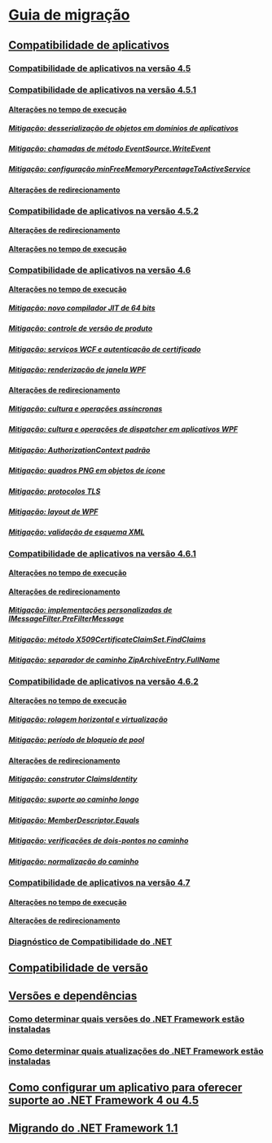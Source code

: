 # [Guia de migração](index.md)
## [Compatibilidade de aplicativos](application-compatibility.md)
### [Compatibilidade de aplicativos na versão 4.5](application-compatibility-in-the-net-framework-4-5.md)
### [Compatibilidade de aplicativos na versão 4.5.1](application-compatibility-in-the-net-framework-4-5-1.md)
#### [Alterações no tempo de execução](runtime-changes-in-the-net-framework-4-5-1.md)
##### [Mitigação: desserialização de objetos em domínios de aplicativos](mitigation-deserialization-of-objects-across-app-domains.md)
##### [Mitigação: chamadas de método EventSource.WriteEvent](mitigation-eventsource-writeevent-method-calls.md)
##### [Mitigação: configuração minFreeMemoryPercentageToActiveService](mitigation-minfreememorypercentagetoactiveservice-configuration-setting.md)
#### [Alterações de redirecionamento](retargeting-changes-in-the-net-framework-4-5-1.md)
### [Compatibilidade de aplicativos na versão 4.5.2](application-compatibility-in-the-net-framework-4-5-2.md)
#### [Alterações de redirecionamento](retargeting-changes-in-the-net-framework-4-5-2.md)
#### [Alterações no tempo de execução](runtime-changes-in-the-net-framework-4-5-2.md)
### [Compatibilidade de aplicativos na versão 4.6](application-compatibility-in-the-net-framework-4-6.md)
#### [Alterações no tempo de execução](runtime-changes-in-the-net-framework-4-6.md)
##### [Mitigação: novo compilador JIT de 64 bits](mitigation-new-64-bit-jit-compiler.md)
##### [Mitigação: controle de versão de produto](mitigation-product-versioning.md)
##### [Mitigação: serviços WCF e autenticação de certificado](mitigation-wcf-services-and-certificate-authentication.md)
##### [Mitigação: renderização de janela WPF](mitigation-wpf-window-rendering.md)
#### [Alterações de redirecionamento](retargeting-changes-in-the-net-framework-4-6.md)
##### [Mitigação: cultura e operações assíncronas](mitigation-culture-and-asynchronous-operations.md)
##### [Mitigação: cultura e operações de dispatcher em aplicativos WPF](mitigation-culture-and-dispatcher-operations-in-wpf-apps.md)
##### [Mitigação: AuthorizationContext padrão](mitigation-default-authorizationcontext.md)
##### [Mitigação: quadros PNG em objetos de ícone](mitigation-png-frames-in-icon-objects.md)
##### [Mitigação: protocolos TLS](mitigation-tls-protocols.md)
##### [Mitigação: layout de WPF](mitigation-wpf-layout.md)
##### [Mitigação: validação de esquema XML](mitigation-xml-schema-validation.md)
### [Compatibilidade de aplicativos na versão 4.6.1](application-compatibility-in-the-net-framework-4-6-1.md)
#### [Alterações no tempo de execução](runtime-changes-in-the-net-framework-4-6-1.md)
#### [Alterações de redirecionamento](retargeting-changes-in-the-net-framework-4-6-1.md)
##### [Mitigação: implementações personalizadas de IMessageFilter.PreFilterMessage](mitigation-custom-imessagefilter-prefiltermessage-implementations.md)
##### [Mitigação: método X509CertificateClaimSet.FindClaims](mitigation-x509certificateclaimset-findclaims-method.md)
##### [Mitigação: separador de caminho ZipArchiveEntry.FullName](mitigation-ziparchiveentry-fullname-path-separator.md)
### [Compatibilidade de aplicativos na versão 4.6.2](application-compatibility-in-the-net-framework-4-6-2.md)
#### [Alterações no tempo de execução](runtime-changes-in-the-net-framework-4-6-2.md)
##### [Mitigação: rolagem horizontal e virtualização](mitigation-horizontal-scrolling-and-virtualization.md)
##### [Mitigação: período de bloqueio de pool](mitigation-pool-blocking-period.md)
#### [Alterações de redirecionamento](retargeting-changes-in-the-net-framework-4-6-2.md)
##### [Mitigação: construtor ClaimsIdentity](mitigation-claimsidentity-constructor.md)
##### [Mitigação: suporte ao caminho longo](mitigation-long-path-support.md)
##### [Mitigação: MemberDescriptor.Equals](mitigation-memberdescriptor-equals.md)
##### [Mitigação: verificações de dois-pontos no caminho](mitigation-path-colon-checks.md)
##### [Mitigação: normalização do caminho](mitigation-path-normalization.md)
### [Compatibilidade de aplicativos na versão 4.7](application-compatibility-in-the-net-framework-4-7.md)
#### [Alterações no tempo de execução](runtime-changes-in-the-net-framework-4-7.md)
#### [Alterações de redirecionamento](retargeting-changes-in-the-net-framework-4-7.md)
### [Diagnóstico de Compatibilidade do .NET](net-compatibility-diagnostics.md)
## [Compatibilidade de versão](version-compatibility.md)
## [Versões e dependências](versions-and-dependencies.md)
### [Como determinar quais versões do .NET Framework estão instaladas](how-to-determine-which-versions-are-installed.md)
### [Como determinar quais atualizações do .NET Framework estão instaladas](how-to-determine-which-net-framework-updates-are-installed.md)
## [Como configurar um aplicativo para oferecer suporte ao .NET Framework 4 ou 4.5](how-to-configure-an-app-to-support-net-framework-4-or-4-5.md)
## [Migrando do .NET Framework 1.1](migrating-from-the-net-framework-1-1.md)
